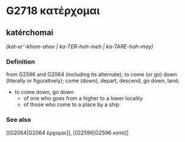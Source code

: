 # G2718 κατέρχομαι

## katérchomai

_(kat-er'-khom-ahee | ka-TER-hoh-meh | ka-TARE-hoh-may)_

### Definition

from G2596 and G2064 (including its alternate); to come (or go) down (literally or figuratively); come (down), depart, descend, go down, land; 

- to come down, go down
  - of one who goes from a higher to a lower locality
  - of those who come to a place by a ship

### See also

[[G2064|G2064 ἔρχομαι]], [[G2596|G2596 κατά]]
